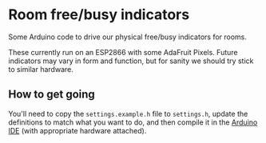 # Room free/busy indicators

Some Arduino code to drive our physical free/busy indicators for rooms.

These currently run on an ESP2866 with some AdaFruit Pixels. Future indicators
may vary in form and function, but for sanity we should try stick to similar
hardware.

## How to get going

You'll need to copy the `settings.example.h` file to `settings.h`, update the
definitions to match what you want to do, and then compile it in the [Arduino
IDE](https://www.arduino.cc/en/main/software) (with appropriate hardware
attached).
